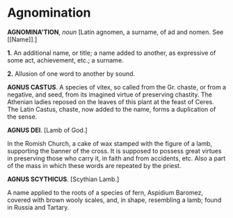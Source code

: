 # Agnomination

**AGNOMINA'TION**, _noun_ \[Latin agnomen, a surname, of ad and nomen. See [[Name]].\]

**1.** An additional name, or title; a name added to another, as expressive of some act, achievement, etc.; a surname.

**2.** Allusion of one word to another by sound.

**AGNUS CASTUS**. A species of vitex, so called from the Gr. chaste, or from a negative, and seed, from its imagined virtue of preserving chastity. The Athenian ladies reposed on the leaves of this plant at the feast of Ceres. The Latin Castus, chaste, now added to the name, forms a duplication of the sense.

**AGNUS DEI**. \[Lamb of God.\]

In the Romish Church, a cake of wax stamped with the figure of a lamb, supporting the banner of the cross. It is supposed to possess great virtues in preserving those who carry it, in faith and from accidents, etc. Also a part of the mass in which these words are repeated by the priest.

**AGNUS SCYTHICUS**. \[Scythian Lamb.\]

A name applied to the roots of a species of fern, Aspidium Baromez, covered with brown wooly scales, and, in shape, resembling a lamb; found in Russia and Tartary.